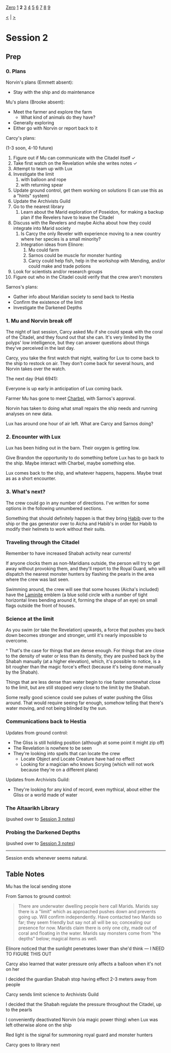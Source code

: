 [Zero](./Session0.md) [1](./Session1.md) **2** [3](./Session3.md) [4](./Session4.md) [5](./Session5.md) [6](./Session6.md) [7](./Session7.md) [8](./Session8.md) [9](./Session9.md)

[<](./Session1.md) | [>](./Session3.md)

# Session 2

## Prep

### 0. Plans

Norvin's plans (Emmett absent):

- Stay with the ship and do maintenance

Mu's plans (Brooke absent):

- Meet the farmer and explore the farm
  - What kind of animals do they have?
- Generally exploring
- Either go with Norvin or report back to it

Carcy's plans:

(1-3 soon, 4-10 future)

1. Figure out if Mu can communicate with the Citadel itself ✓
2. Take first watch on the Revelation while she writes notes ✓
3. Attempt to team up with Lux
4. Investigate the limit
    1. with balloon and rope
    2. with returning spear
5. Update ground control, get them working on solutions (I can use this as a "hints" system)
6. Update the Archivists Guild
7. Go to the nearest library
    1. Learn about the Marid exploration of Poseidon, for making a backup plan if the Revelers have to leave the Citadel
8. Discuss with the Revelers and maybe Aicha about how they could integrate into Marid society
    1. Is Carcy the only Reveler with experience moving to a new country where her species is a small minority?
    2. Integration ideas from Elinore:
        1. Mu could farm
        2. Sarnos could be muscle for monster hunting
        3. Carcy could help fish, help in the workshop with Mending, and/or could make and trade potions
9. Look for scientists and/or research groups
10. Figure out who in the Citadel could verify that the crew aren't monsters

Sarnos's plans:

- Gather info about Maridian society to send back to Hestia
- Confirm the existence of the limit
- Investigate the Darkened Depths

### 1. Mu and Norvin break off

The night of last session, Carcy asked Mu if she could speak with the coral of the Citadel, and they found out that she can. It's very limited by the polyps' low intelligence, but they can answer questions about things they've perceived in the last day.

Carcy, you take the first watch that night, waiting for Lux to come back to the ship to restock on air. They don't come back for several hours, and Norvin takes over the watch.

The next day (Hali 6941):

Everyone is up early in anticipation of Lux coming back.

Farmer Mu has gone to meet [Charbel](../NPCs/Charbel.md), with Sarnos's approval.

Norvin has taken to doing what small repairs the ship needs and running analyses on new data.

Lux has around one hour of air left. What are Carcy and Sarnos doing?

### 2. Encounter with Lux

Lux has been hiding out in the barn. Their oxygen is getting low.

Give Brandon the opportunity to do something before Lux has to go back to the ship. Maybe interact with Charbel, maybe something else.

Lux comes back to the ship, and whatever happens, happens. Maybe treat as as a short encounter.

### 3. What's next?

The crew could go in any number of directions. I've written for some options in the following unnumbered sections.

Something that should definitely happen is that they bring [Habib](../NPCs/Laminites/Habib.md) over to the ship or the gas generator over to Aicha and Habib's in order for Habib to modify their helmets to work without their suits.

### Traveling through the Citadel

Remember to have increased Shabah activity near currents!

If anyone clocks them as non-Maridians outside, the person will try to get away without provoking them, and they'll report to the Royal Guard, who will dispatch the nearest monster hunters by flashing the pearls in the area where the crew was last seen.

Swimming around, the crew will see that some houses (Aicha's included) have the [Laminite](../NPCs/Laminites.md) emblem (a blue solid circle with a number of tight horizontal lines bending around it, forming the shape of an eye) on small flags outside the front of houses.

### Science at the limit

As you swim (or take the Revelation) upwards, a force that pushes you back down becomes stronger and stronger, until it's nearly impossible to overcome.

^ That's the case for things that are dense enough. For things that are close to the density of water or less than its density, they are pushed back by the Shabah manually (at a higher elevation), which, it's possible to notice, is a bit rougher than the magic force's effect (because it's being done manually by the Shabah).

Things that are less dense than water begin to rise faster somewhat close to the limit, but are still stopped very close to the limit by the Shabah.

Some really good science could see pulses of water pushing the Gliss around. That would require seeing far enough, somehow telling that there's water moving, and not being blinded by the sun.

### Communications back to Hestia

Updates from ground control:

- The Gliss is still holding position (although at some point it might zip off)
- The Revelation is nowhere to be seen
- They're looking into spells that can locate the crew
  - Locate Object and Locate Creature have had no effect
  - Looking for a magician who knows Scrying (which will not work because they're on a different plane)

Updates from Archivists Guild:

- They're looking for any kind of record, even mythical, about either the Gliss or a world made of water

### The Altaarikh Library

(pushed over to [Session 3 notes](./Session3.md))

### Probing the Darkened Depths

(pushed over to [Session 3 notes](./Session3.md))

---

Session ends whenever seems natural.

## Table Notes

Mu has the local sending stone

From Sarnos to ground control:

> There are underwater dwelling people here call Marids.
Marids say there is a "limit" which as approached pushes down and prevents going up. Will confirm independently.
Have contacted two Marids so far; they seem friendly but say not all will be so; concealing our presence for now.
Marids claim there is only one city, made out of coral and floating in the water.
Marids say monsters come from "the depths" below; magical items as well.

Elinore noticed that the sunlight penetrates lower than she'd think — I NEED TO FIGURE THIS OUT

Carcy also learned that water pressure only affects a balloon when it's not on her

I decided the guardian Shabah stop having effect 2-3 meters away from people

Carcy sends limit science to Archivists Guild

I decided that the Shabah regulate the pressure throughout the Citadel, up to the pearls

I conveniently deactivated Norvin (via magic power thing) when Lux was left otherwise alone on the ship

Red light is the signal for summoning royal guard and monster hunters

Carcy goes to library next
